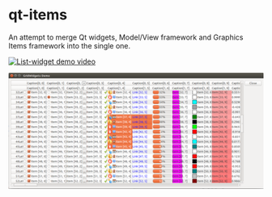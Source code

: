 qt-items
========
An attempt to merge Qt widgets, Model/View framework and Graphics Items framework into the single one.

[![List-widget demo video](http://img.youtube.com/vi/o2rMyPM3qlM/0.jpg)](http://www.youtube.com/watch?v=o2rMyPM3qlM)

![Demo_screenshot_linux](docs/demo.png)
